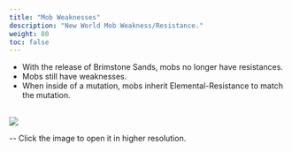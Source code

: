 ```yaml
---
title: "Mob Weaknesses"
description: "New World Mob Weakness/Resistance."
weight: 80
toc: false
---
```


- With the release of Brimstone Sands, mobs no longer have resistances. 
- Mobs still have weaknesses.
- When inside of a mutation, mobs inherit Elemental-Resistance to match the mutation.
<br><br>

<a href="/images/_etc/mobresists.png" target="_blank"><img src="/images/_etc/mobresists.png"></a>

-- Click the image to open it in higher resolution.